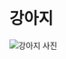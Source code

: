 # 강아지

![강아지 사진](https://images.unsplash.com/photo-1508609540374-67d1601ba520?ixlib=rb-0.3.5&s=22992525238aca7bda1fb87ecb281505&auto=format&fit=crop&w=800&q=60)
